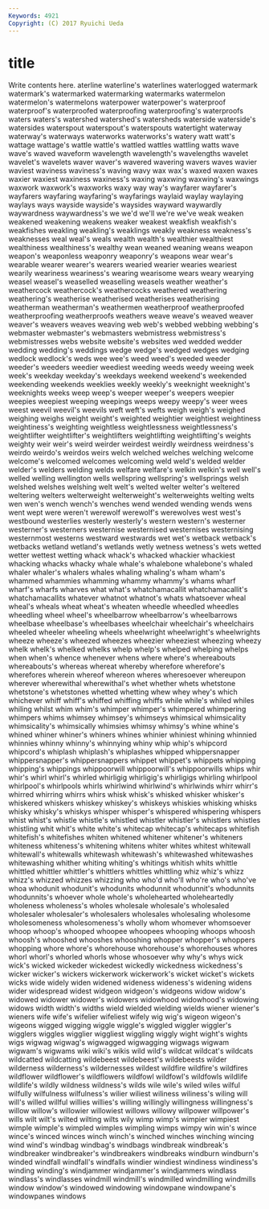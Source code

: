 ```yaml
---
Keywords: 4921 
Copyright: (C) 2017 Ryuichi Ueda
---
```


# title

Write contents here.
aterline waterline's waterlines waterlogged watermark watermark's watermarked watermarking
watermarks watermelon watermelon's watermelons waterpower waterpower's waterproof waterproof's waterproofed waterproofing
waterproofing's waterproofs waters waters's watershed watershed's watersheds waterside waterside's watersides
waterspout waterspout's waterspouts watertight waterway waterway's waterways waterworks waterworks's watery
watt watt's wattage wattage's wattle wattle's wattled wattles wattling watts
wave wave's waved waveform wavelength wavelength's wavelengths wavelet wavelet's wavelets
waver waver's wavered wavering wavers waves wavier waviest waviness waviness's
waving wavy wax wax's waxed waxen waxes waxier waxiest waxiness
waxiness's waxing waxwing waxwing's waxwings waxwork waxwork's waxworks waxy way
way's wayfarer wayfarer's wayfarers wayfaring wayfaring's wayfarings waylaid waylay waylaying
waylays ways wayside wayside's waysides wayward waywardly waywardness waywardness's we
we'd we'll we're we've weak weaken weakened weakening weakens weaker
weakest weakfish weakfish's weakfishes weakling weakling's weaklings weakly weakness weakness's
weaknesses weal weal's weals wealth wealth's wealthier wealthiest wealthiness wealthiness's
wealthy wean weaned weaning weans weapon weapon's weaponless weaponry weaponry's
weapons wear wear's wearable wearer wearer's wearers wearied wearier wearies
weariest wearily weariness weariness's wearing wearisome wears weary wearying weasel
weasel's weaselled weaselling weasels weather weather's weathercock weathercock's weathercocks weathered
weathering weathering's weatherise weatherised weatherises weatherising weatherman weatherman's weathermen weatherproof
weatherproofed weatherproofing weatherproofs weathers weave weave's weaved weaver weaver's weavers
weaves weaving web web's webbed webbing webbing's webmaster webmaster's webmasters
webmistress webmistress's webmistresses webs website website's websites wed wedded wedder
wedding wedding's weddings wedge wedge's wedged wedges wedging wedlock wedlock's
weds wee wee's weed weed's weeded weeder weeder's weeders weedier
weediest weeding weeds weedy weeing week week's weekday weekday's weekdays
weekend weekend's weekended weekending weekends weeklies weekly weekly's weeknight weeknight's
weeknights weeks weep weep's weeper weeper's weepers weepier weepies weepiest
weeping weepings weeps weepy weepy's weer wees weest weevil weevil's
weevils weft weft's wefts weigh weigh's weighed weighing weighs weight
weight's weighted weightier weightiest weightiness weightiness's weighting weightless weightlessness weightlessness's
weightlifter weightlifter's weightlifters weightlifting weightlifting's weights weighty weir weir's weird
weirder weirdest weirdly weirdness weirdness's weirdo weirdo's weirdos weirs welch
welched welches welching welcome welcome's welcomed welcomes welcoming weld weld's
welded welder welder's welders welding welds welfare welfare's welkin welkin's
well well's welled welling wellington wells wellspring wellspring's wellsprings welsh
welshed welshes welshing welt welt's welted welter welter's weltered weltering
welters welterweight welterweight's welterweights welting welts wen wen's wench wench's
wenches wend wended wending wends wens went wept were weren't
werewolf werewolf's werewolves west west's westbound westerlies westerly westerly's western
western's westerner westerner's westerners westernise westernised westernises westernising westernmost westerns
westward westwards wet wet's wetback wetback's wetbacks wetland wetland's wetlands
wetly wetness wetness's wets wetted wetter wettest wetting whack whack's
whacked whackier whackiest whacking whacks whacky whale whale's whalebone whalebone's
whaled whaler whaler's whalers whales whaling whaling's wham wham's whammed
whammies whamming whammy whammy's whams wharf wharf's wharfs wharves what
what's whatchamacallit whatchamacallit's whatchamacallits whatever whatnot whatnot's whats whatsoever wheal
wheal's wheals wheat wheat's wheaten wheedle wheedled wheedles wheedling wheel
wheel's wheelbarrow wheelbarrow's wheelbarrows wheelbase wheelbase's wheelbases wheelchair wheelchair's wheelchairs
wheeled wheeler wheeling wheels wheelwright wheelwright's wheelwrights wheeze wheeze's wheezed
wheezes wheezier wheeziest wheezing wheezy whelk whelk's whelked whelks whelp
whelp's whelped whelping whelps when when's whence whenever whens where
where's whereabouts whereabouts's whereas whereat whereby wherefore wherefore's wherefores wherein
whereof whereon wheres wheresoever whereupon wherever wherewithal wherewithal's whet whether
whets whetstone whetstone's whetstones whetted whetting whew whey whey's which
whichever whiff whiff's whiffed whiffing whiffs while while's whiled whiles
whiling whilst whim whim's whimper whimper's whimpered whimpering whimpers whims
whimsey whimsey's whimseys whimsical whimsicality whimsicality's whimsically whimsies whimsy whimsy's
whine whine's whined whiner whiner's whiners whines whinier whiniest whining
whinnied whinnies whinny whinny's whinnying whiny whip whip's whipcord whipcord's
whiplash whiplash's whiplashes whipped whippersnapper whippersnapper's whippersnappers whippet whippet's whippets
whipping whipping's whippings whippoorwill whippoorwill's whippoorwills whips whir whir's whirl
whirl's whirled whirligig whirligig's whirligigs whirling whirlpool whirlpool's whirlpools whirls
whirlwind whirlwind's whirlwinds whirr whirr's whirred whirring whirrs whirs whisk
whisk's whisked whisker whisker's whiskered whiskers whiskey whiskey's whiskeys whiskies
whisking whisks whisky whisky's whiskys whisper whisper's whispered whispering whispers
whist whist's whistle whistle's whistled whistler whistler's whistlers whistles whistling
whit whit's white white's whitecap whitecap's whitecaps whitefish whitefish's whitefishes
whiten whitened whitener whitener's whiteners whiteness whiteness's whitening whitens whiter
whites whitest whitewall whitewall's whitewalls whitewash whitewash's whitewashed whitewashes whitewashing
whither whiting whiting's whitings whitish whits whittle whittled whittler whittler's
whittlers whittles whittling whiz whiz's whizz whizz's whizzed whizzes whizzing
who who'd who'll who're who's who've whoa whodunit whodunit's whodunits
whodunnit whodunnit's whodunnits whodunnits's whoever whole whole's wholehearted wholeheartedly wholeness
wholeness's wholes wholesale wholesale's wholesaled wholesaler wholesaler's wholesalers wholesales wholesaling
wholesome wholesomeness wholesomeness's wholly whom whomever whomsoever whoop whoop's whooped
whoopee whoopees whooping whoops whoosh whoosh's whooshed whooshes whooshing whopper
whopper's whoppers whopping whore whore's whorehouse whorehouse's whorehouses whores whorl
whorl's whorled whorls whose whosoever why why's whys wick wick's
wicked wickeder wickedest wickedly wickedness wickedness's wicker wicker's wickers wickerwork
wickerwork's wicket wicket's wickets wicks wide widely widen widened wideness
wideness's widening widens wider widespread widest widgeon widgeon's widgeons widow
widow's widowed widower widower's widowers widowhood widowhood's widowing widows width
width's widths wield wielded wielding wields wiener wiener's wieners wife
wife's wifelier wifeliest wifely wig wig's wigeon wigeon's wigeons wigged
wigging wiggle wiggle's wiggled wiggler wiggler's wigglers wiggles wigglier wiggliest
wiggling wiggly wight wight's wights wigs wigwag wigwag's wigwagged wigwagging
wigwags wigwam wigwam's wigwams wiki wiki's wikis wild wild's wildcat
wildcat's wildcats wildcatted wildcatting wildebeest wildebeest's wildebeests wilder wilderness wilderness's
wildernesses wildest wildfire wildfire's wildfires wildflower wildflower's wildflowers wildfowl wildfowl's
wildfowls wildlife wildlife's wildly wildness wildness's wilds wile wile's wiled
wiles wilful wilfully wilfulness wilfulness's wilier wiliest wiliness wiliness's wiling
will will's willed willful willies willies's willing willingly willingness willingness's
willow willow's willowier willowiest willows willowy willpower willpower's wills wilt
wilt's wilted wilting wilts wily wimp wimp's wimpier wimpiest wimple
wimple's wimpled wimples wimpling wimps wimpy win win's wince wince's
winced winces winch winch's winched winches winching wincing wind wind's
windbag windbag's windbags windbreak windbreak's windbreaker windbreaker's windbreakers windbreaks windburn
windburn's winded windfall windfall's windfalls windier windiest windiness windiness's winding
winding's windjammer windjammer's windjammers windlass windlass's windlasses windmill windmill's windmilled
windmilling windmills window window's windowed windowing windowpane windowpane's windowpanes windows
